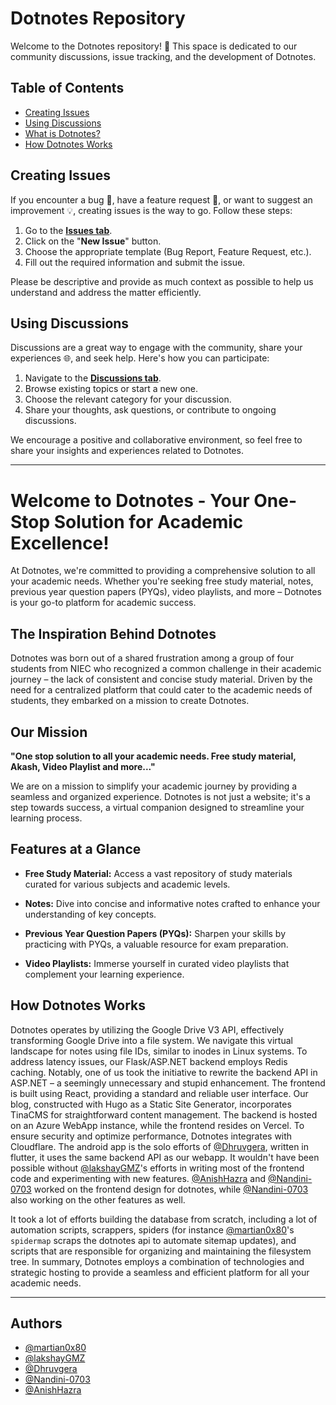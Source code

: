 # Dotnotes Repository

Welcome to the Dotnotes repository! 🚀 This space is dedicated to our community discussions, issue tracking, and the development of Dotnotes.

## Table of Contents

- [Creating Issues](#creating-issues)
- [Using Discussions](#using-discussions)
- [What is Dotnotes?](#the-inspiration-behind-dotnotes)
- [How Dotnotes Works](#how-dotnotes-works)

## Creating Issues

If you encounter a bug 🐞, have a feature request 🚀, or want to suggest an improvement 💡, creating issues is the way to go. Follow these steps:

1. Go to the [**Issues tab**](../../issues).
2. Click on the "**New Issue**" button.
3. Choose the appropriate template (Bug Report, Feature Request, etc.).
4. Fill out the required information and submit the issue.

Please be descriptive and provide as much context as possible to help us understand and address the matter efficiently.

## Using Discussions

Discussions are a great way to engage with the community, share your experiences 🌐, and seek help. Here's how you can participate:

1. Navigate to the [**Discussions tab**](../../discussions).
2. Browse existing topics or start a new one.
3. Choose the relevant category for your discussion.
4. Share your thoughts, ask questions, or contribute to ongoing discussions.

We encourage a positive and collaborative environment, so feel free to share your insights and experiences related to Dotnotes.

---

# Welcome to Dotnotes - Your One-Stop Solution for Academic Excellence!

At Dotnotes, we're committed to providing a comprehensive solution to all your academic needs. Whether you're seeking free study material, notes, previous year question papers (PYQs), video playlists, and more – Dotnotes is your go-to platform for academic success.

## The Inspiration Behind Dotnotes

Dotnotes was born out of a shared frustration among a group of four students from NIEC who recognized a common challenge in their academic journey – the lack of consistent and concise study material. Driven by the need for a centralized platform that could cater to the academic needs of students, they embarked on a mission to create Dotnotes.

## Our Mission

**"One stop solution to all your academic needs. Free study material, Akash, Video Playlist and more..."**

We are on a mission to simplify your academic journey by providing a seamless and organized experience. Dotnotes is not just a website; it's a step towards success, a virtual companion designed to streamline your learning process.

## Features at a Glance

- **Free Study Material:** Access a vast repository of study materials curated for various subjects and academic levels.

- **Notes:** Dive into concise and informative notes crafted to enhance your understanding of key concepts.

- **Previous Year Question Papers (PYQs):** Sharpen your skills by practicing with PYQs, a valuable resource for exam preparation.

- **Video Playlists:** Immerse yourself in curated video playlists that complement your learning experience.

## How Dotnotes Works

Dotnotes operates by utilizing the Google Drive V3 API, effectively transforming Google Drive into a file system. We navigate this virtual landscape for notes using file IDs, similar to inodes in Linux systems. To address latency issues, our Flask/ASP.NET backend employs Redis caching. Notably, one of us took the initiative to rewrite the backend API in ASP.NET – a seemingly unnecessary and stupid enhancement. The frontend is built using React, providing a standard and reliable user interface. Our blog, constructed with Hugo as a Static Site Generator, incorporates TinaCMS for straightforward content management. The backend is hosted on an Azure WebApp instance, while the frontend resides on Vercel. To ensure security and optimize performance, Dotnotes integrates with Cloudflare. The android app is the solo efforts of [@Dhruvgera][Dhruvgera], written in flutter, it uses the same backend API as our webapp. It wouldn't have been possible without [@lakshayGMZ][lakshayGMZ]'s efforts in writing most of the frontend code and experimenting with new features. [@AnishHazra][AnishHazra] and [@Nandini-0703][Nandini-0703] worked on the frontend design for dotnotes, while [@Nandini-0703][Nandini-0703] also working on the other features as well.

It took a lot of efforts building the database from scratch, including a lot of automation scripts, scrappers, spiders (for instance [@martian0x80][martian0x80]'s `spidermap` scraps the dotnotes api to automate sitemap updates), and scripts that are responsible for organizing and maintaining the filesystem tree. In summary, Dotnotes employs a combination of technologies and strategic hosting to provide a seamless and efficient platform for all your academic needs.

---

## Authors
- [@martian0x80][martian0x80]
- [@lakshayGMZ][lakshayGMZ]
- [@Dhruvgera][Dhruvgera]
- [@Nandini-0703][Nandini-0703]
- [@AnishHazra][AnishHazra]

[martian0x80]: https://github.com/martian0x80
[lakshayGMZ]: https://github.com/lakshayGMZ
[Dhruvgera]: https://github.com/Dhruvgera
[Nandini-0703]: https://github.com/Nandini-0703
[AnishHazra]: https://github.com/AnishHazra
